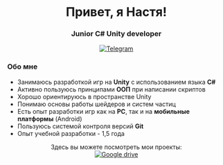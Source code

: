 <div id="header" align="center">
    <h1>Привет, я Настя!</h1>
    <h3>Junior C# Unity developer</h3>
</div>  

<div id="socials" align="center">
<a href ="https://t.me/EINEILEIDGE">
    <img src ="https://img.shields.io/badge/Telegram-2CA5E0?style=for-the-badge&logo=telegram&logoColor=white"
    alt="Telegram"/>
</a></div>

### Обо мне
- Занимаюсь разработкой игр на **Unity** с использованием языка **С#**
- Активно пользуюсь принципами **ООП** при написании скриптов
- Хорошо ориентируюсь в пространстве Unity
- Понимаю основы работы шейдеров и систем частиц
- Есть опыт разработки игр как на **PC**, так и на **мобильные платформы** (Android)
- Пользуюсь системой контроля версий **Git**
- Опыт учебной разработки - 1,5 года
<div id="body" align="center">
Здесь вы можете посмотреть мои проекты:
</div>
<div id="body" align="center">
<a href ="https://drive.google.com/drive/folders/1NROk3kPHVRZaOKgD-77gB5_a05p8mj4f?usp=drive_link">
   <img src="https://img.shields.io/badge/Google_Cloud-4285F4?style=for-the-badge&logo=google-cloud&logoColor=white](https://img.shields.io/badge/iCloud-3693F3?style=for-the-badge&logo=iCloud&logoColor=white"
     alt="Google drive"/>
</a></div>
